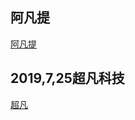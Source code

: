 ## 阿凡提
<a href="https://muyun123.github.io/day5/html/afanti.html">阿凡提</a>

## 2019,7,25超凡科技

<a href="https://muyun123.github.io/chaofan/html/chaofan.html">超凡</a>

